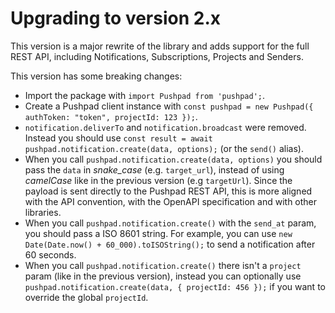 # Upgrading to version 2.x

This version is a major rewrite of the library and adds support for the full REST API, including Notifications, Subscriptions, Projects and Senders.

This version has some breaking changes:

- Import the package with `import Pushpad from 'pushpad';`.
- Create a Pushpad client instance with `const pushpad = new Pushpad({ authToken: "token", projectId: 123 });`.
- `notification.deliverTo` and `notification.broadcast` were removed. Instead you should use `const result = await pushpad.notification.create(data, options);` (or the `send()` alias).
- When you call `pushpad.notification.create(data, options)` you should pass the `data` in *snake_case* (e.g. `target_url`), instead of using *camelCase* like in the previous version (e.g `targetUrl`). Since the payload is sent directly to the Pushpad REST API, this is more aligned with the API convention, with the OpenAPI specification and with other libraries.
- When you call `pushpad.notification.create()` with the `send_at` param, you should pass a ISO 8601 string. For example, you can use `new Date(Date.now() + 60_000).toISOString();` to send a notification after 60 seconds.
- When you call `pushpad.notification.create()` there isn't a `project` param (like in the previous version), instead you can optionally use `pushpad.notification.create(data, { projectId: 456 });` if you want to override the global `projectId`.
